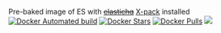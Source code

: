 Pre-baked image of ES with ~~[elastichq](http://www.elastichq.org/)~~ [X-pack](https://www.elastic.co/downloads/x-pack) installed
[![Docker Automated build](https://img.shields.io/docker/automated/jrottenberg/ffmpeg.svg)]()
[![Docker Stars](https://img.shields.io/docker/stars/_/ubuntu.svg)]()
[![Docker Pulls](https://img.shields.io/docker/pulls/mashape/kong.svg)]()
[![](https://images.microbadger.com/badges/version/davidkarlsen/elasticsearchhq.svg)](https://microbadger.com/images/davidkarlsen/elasticsearchhq "Get your own version badge on microbadger.com")
